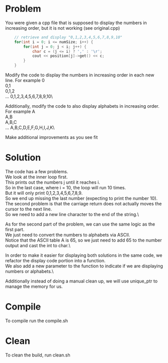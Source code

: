 # Problem

You were given a cpp file that is supposed to display the numbers in increasing order, but it is not working (see original.cpp)

```cpp
    // retrieve and display "0,1,2,3,4,5,6,7,8,9,10"
    for(int i = 0; i <= numSize; i++) {
        for(int j = 0; j < i; j++) {
            char c = (j <= i) ? ',' : '\r';
            cout << position[j]->get() << c;
        }
    }
```

Modify the code to display the numbers in increasing order in each new line. For example
0\
0,1\
0,1,2\
...
0,1,2,3,4,5,6,7,8,9,10\

Additionally, modify the code to also display alphabets in increasing order. For example
A\
A,B\
A,B,C\
...
A,B,C,D,E,F,G,H,I,J,K\

Make additional improvements as you see fit

# Solution

The code has a few problems.\
We look at the inner loop first.\
This prints out the numbers j until it reaches i.\
So in the last case, where i = 10, the loop will run 10 times.\
But it will only print 0,1,2,3,4,5,6,7,8,9.\
So we end up missing the last number (expecting to print the number 10).\
The second problem is that the carriage return does not actually moves the cursor to the next line.\
So we need to add a new line character to the end of the string.\

As for the second part of the problem, we can use the same logic as the first part.\
We just need to convert the numbers to alphabets via ASCII.\
Notice that the ASCII table A is 65, so we just need to add 65 to the number output and cast the int to char.\

In order to make it easier for displaying both solutions in the same code, we refactor the display code portion into a function.\
We also add a new parameter to the function to indicate if we are displaying numbers or alphabets.\

Additionally instead of doing a manual clean up, we will use unique_ptr to manage the memory for us.

# Compile
To compile run the compile.sh

# Clean
To clean the build, run clean.sh